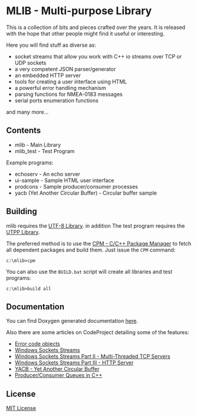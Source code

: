 # MLIB - Multi-purpose Library #
This is a collection of bits and pieces crafted over the years. It is released
with the hope that other people might find it useful or interesting.

Here you will find stuff as diverse as:
- socket streams that allow you work with C++ io streams over TCP or UDP sockets
- a very competent JSON parser/generator
- an embedded HTTP server
- tools for creating a user interface using HTML
- a powerful error handling mechanism
- parsing functions for NMEA-0183 messages
- serial ports enumeration functions

and many more...

## Contents ##
 - mlib - Main Library
 - mlib_test - Test Program
  
Example programs:
- echoserv - An echo server
- ui-sample - Sample HTML user interface
- prodcons - Sample producer/consumer processes 
- yacb (Yet Another Circular Buffer) - Circular buffer sample

## Building ##
mlib requires the [UTF-8 Library](https://github.com/neacsum/utf8). in addition The test program requires the [UTPP Library](https://github.com/neacsum/utpp).

The preferred method is to use the [CPM - C/C++ Package Manager](https://github.com/neacsum/cpm/releases/latest/download/cpm.exe) to fetch all dependent packages and build them. Just issue the `CPM` command:
```
c:\mlib>cpm
```

You can also use the `BUILD.bat` script will create all libraries and test programs:
```
c:\mlib>build all
```


## Documentation ##
You can find Doxygen generated documentation [here](https://neacsum.github.io/mlib/html/index.html).

Also there are some articles on CodeProject detailing some of the features:
 - [Error code objects](https://www.codeproject.com/Articles/5251693/Cplusplus-Error-Handling-with-Error-Code-Objects)
 - [Windows Sockets Streams](https://www.codeproject.com/Articles/5252621/Windows-Sockets-Streams)
 - [Windows Sockets Streams Part II - Multi-Threaded TCP Servers](https://www.codeproject.com/Articles/5270886/Windows-Sockets-Streams-Part-II-Multi-Threaded-TCP)
 - [Windows Sockets Streams Part III - HTTP Server](https://www.codeproject.com/Articles/5272994/Windows-Sockets-Streams-Part-III-HTTP-Server)
 - [YACB - Yet Another Circular Buffer](https://www.codeproject.com/Articles/5292326/YACB-Yet-Another-Circular-Buffer)
 - [Producer/Consumer Queues in C++](https://www.codeproject.com/Articles/5281878/Producer-Consumer-Queues-in-Cplusplus)

## License ##
[MIT License](https://github.com/neacsum/mlib/blob/master/LICENSE)
